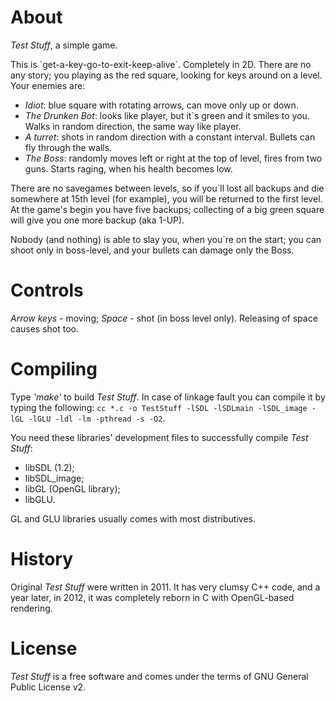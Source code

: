 About
=====

*Test Stuff*, a simple game.

This is \`get-a-key-go-to-exit-keep-alive\`. Completely in 2D.
There are no any story; you playing as the red square,
looking for keys around on a level. Your enemies are:
 - *Idiot*: blue square with rotating arrows, can move only up or down.
 - *The Drunken Bot*: looks like player, but it\`s green and it smiles to you.
Walks in random direction, the same way like player.
 - *A turret*: shots in random direction with a constant interval.
Bullets can fly through the walls.
 - *The Boss*: randomly moves left or right at the top of level,
fires from two guns. Starts raging, when his health becomes low.

There are no savegames between levels, so if you\`ll lost
all backups and die somewhere at 15th level (for example), you will
be returned to the first level. At the game's begin you have five backups;
collecting of a big green square will give you one more backup (aka 1-UP).

Nobody (and nothing) is able to slay you, when
you\`re on the start; you can shoot only in boss-level,
and your bullets can damage only the Boss.

Controls
========

*Arrow keys* - moving;
*Space* - shot (in boss level only). Releasing of space causes shot too.

Compiling
=========

Type *'make'* to build *Test Stuff*. In case of linkage fault you can compile it by typing the following:
`cc *.c -o TestStuff -lSDL -lSDLmain -lSDL_image -lGL -lGLU -ldl -lm -pthread -s -O2`.

You need these libraries' development files to successfully compile *Test Stuff*:
 - libSDL (1.2);
 - libSDL_image;
 - libGL (OpenGL library);
 - libGLU.

GL and GLU libraries usually comes with most distributives.

History
=======

Original *Test Stuff* were written in 2011. It has very clumsy C++ code, and a year later, in 2012, it was
completely reborn in C with OpenGL-based rendering.

License
=======

*Test Stuff* is a free software and comes under the terms of GNU General Public License v2.

